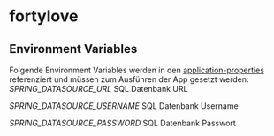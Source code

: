 # fortylove

## Environment Variables
Folgende Environment Variables werden in den [application-properties](src/main/resources/application.properties) referenziert und müssen zum Ausführen der App gesetzt werden:
*SPRING_DATASOURCE_URL*
SQL Datenbank URL

*SPRING_DATASOURCE_USERNAME*
SQL Datenbank Username

*SPRING_DATASOURCE_PASSWORD*
SQL Datenbank Passwort
